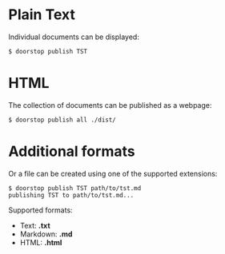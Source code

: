 # Plain Text

Individual documents can be displayed:

```
$ doorstop publish TST
```

# HTML

The collection of documents can be published as a webpage:

```
$ doorstop publish all ./dist/
```

# Additional formats

Or a file can be created using one of the supported extensions:

    $ doorstop publish TST path/to/tst.md
    publishing TST to path/to/tst.md...

Supported formats:

- Text: **.txt**
- Markdown: **.md**
- HTML: **.html**
